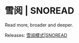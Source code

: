 # 雪阅 | SNOREAD
Read more, broader and deeper.


Releases:
[雪阅模式|SNOREAD]( https://greasyfork.org/zh-CN/scripts/392213-%E9%9B%AA%E9%98%85%E6%A8%A1%E5%BC%8F-snoread )



